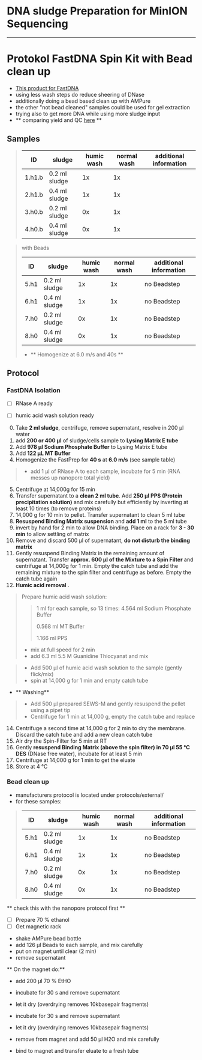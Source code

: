 DNA sludge Preparation for MinION Sequencing
====
___
# Protokol FastDNA Spin Kit with Bead clean up

* [This product for FastDNA](https://www.mpbio.com/product.php?pid=116540600&country=223)
* using less wash steps do reduce sheering of DNase
* additionally doing a bead based clean up with AMPure
* the other "not bead cleaned" samples could be used for gel extraction
* trying also to get more DNA while using more sludge input
* ** comparing yield and QC [here](results/FAST_DNA-AMpBeads_results_1_QC.md) **

## Samples

>
>| ID | sludge | humic wash | normal wash | additional information |
>| -| -------- | -------- | -------- |-------- |
>| 1.h1.b | 0.2 ml sludge| 1x | 1x | |
>| 2.h1.b | 0.4 ml sludge| 1x | 1x | |
>| 3.h0.b |0.2 ml sludge | 0x | 1x | |
>| 4.h0.b |0.4 ml sludge | 0x | 1x | ||

> with Beads
>
>| ID | sludge | humic wash | normal wash | additional information |
>| -| -------- | -------- | -------- |-------- |
>| 5.h1 | 0.2 ml sludge| 1x | 1x | no Beadstep |
>| 6.h1 | 0.4 ml sludge| 1x | 1x | no Beadstep |
>| 7.h0 | 0.2 ml sludge | 0x | 1x | no Beadstep |
>| 8.h0 | 0.4 ml sludge | 0x | 1x | no Beadstep |
> * ** Homogenize at 6.0 m/s and 40s **

## Protocol

### FastDNA Isolation

* [ ] RNase A ready
* [ ] humic acid wash solution ready


0. Take **2 ml sludge**, centrifuge, remove supernatant, resolve in 200 µl water
1. add **200 or 400 µl** of sludge/cells sample to **Lysing Matrix E tube**
2. Add **978 µl Sodium Phosphate Buffer** to Lysing Matrix E tube
3. Add **122 µL MT Buffer**
4. Homogenize the FastPrep for **40 s** at **6.0 m/s** (see sample table)
> * add 1 µl of RNase A to each sample, incubate for 5 min (RNA messes up nanopore total yield)
5. Centrifuge at 14,000g for 15 min
6. Transfer supernatant to a **clean 2 ml tube**. Add **250 µl PPS (Protein precipitation solution)** and mix carefully but efficiently by inverting at least 10 times (to remove proteins)
7. 14,000 g for 10 min to pellet. Transfer supernatant to clean 5 ml tube
8. **Resuspend Binding Matrix suspension** and **add 1 ml** to the 5 ml tube
9. invert by hand for 2 min to allow DNA binding. Place on a rack for **3 - 30 min** to allow settling of matrix
10. Remove and discard 500 µl of supernatant, **do not disturb the binding matrix**
11. Gently resuspend Binding Matrix in the remaining amount of supernatant. Transfer **approx. 600 µl of the Mixture to a Spin Filter** and centrifuge at 14,000g for 1 min. Empty the catch tube and add the remaining mixture to the spin filter and centrifuge as before. Empty the catch tube again
12. **Humic acid removal** .
> Prepare humic acid wash solution:  
>> 1 ml for each sample, so 13 times:
>> 4.564 ml Sodium Phosphate Buffer
>>
>> 0.568 ml MT Buffer
>>
>> 1.166 ml PPS
>>
>
> * mix at full speed for 2 min
> * add 6.3 ml 5.5 M Guanidine Thiocyanat and mix

  >* Add 500 µl of humic acid wash solution to the sample (gently flick/mix)
  >* spin at 14,000 g for 1 min and empty catch tube

* ** Washing**
>* Add 500 µl prepared SEWS-M and gently resuspend the pellet using a pipet tip
>* Centrifuge for 1 min at 14,000 g, empty the catch tube and replace

14. Centrifuge a second time at 14,000 g for 2 min to dry the membrane. Discard the catch tube and add a new clean catch tube
15. Air dry the Spin-Filter for 5 min at RT
16. Gently **resuspend Binding Matrix (above the spin filter) in 70 µl 55 °C DES** (DNase free water), incubate for at least 5 min
17. Centrifuge at 14,000 g for 1 min to get the eluate
18. Store at 4 °C

### Bead clean up

* manufacturers protocol is located under protocols/external/
* for these samples:

>| ID | sludge | humic wash | normal wash | additional information |
>| -| -------- | -------- | -------- |-------- |
>| 5.h1 | 0.2 ml sludge| 1x | 1x | no Beadstep |
>| 6.h1 | 0.4 ml sludge| 1x | 1x | no Beadstep |
>| 7.h0 | 0.2 ml sludge | 0x | 1x | no Beadstep |
>| 8.h0 | 0.4 ml sludge | 0x | 1x | no Beadstep |

** check this with the nanopore protocol first **
* [ ] Prepare 70 % ethanol
* [ ] Get magnetic rack

* shake AMPure bead bottle
* add 126 µl Beads to each sample, and mix carefully
* put on magnet until clear (2 min)
* remove supernatant

** On the magnet do:**
* add 200 µl 70 % EtHO
* incubate for 30 s and remove supernatant
* let it dry (overdrying removes 10kbasepair fragments)
* incubate for 30 s and remove supernatant
* let it dry (overdrying removes 10kbasepair fragments)


* remove from magnet and add 50 µl H2O and mix carefully
* bind to magnet and transfer eluate to a fresh tube
